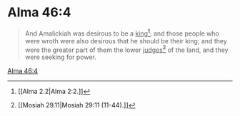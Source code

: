 # Alma 46:4

> And Amalickiah was desirous to be a <u>king</u>[^a]; and those people who were wroth were also desirous that he should be their king; and they were the greater part of them the lower <u>judges</u>[^b] of the land, and they were seeking for power.

[Alma 46:4](https://www.churchofjesuschrist.org/study/scriptures/bofm/alma/46?lang=eng&id=p4#p4)


[^a]: [[Alma 2.2|Alma 2:2.]]
[^b]: [[Mosiah 29.11|Mosiah 29:11 (11-44).]]
